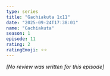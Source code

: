 ```yaml
---
type: series
title: "Gachiakuta 1x11"
date: "2025-09-24T17:38:01"
name: "Gachiakuta"
season: 1
episode: 11
rating: 2
ratingEmoji: ⭐️⭐️
---
```


*[No review was written for this episode]*
